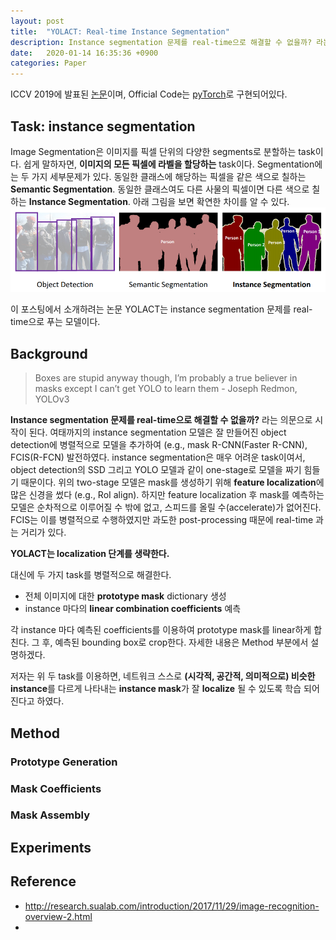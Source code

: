 ```yaml
---
layout: post
title:  "YOLACT: Real-time Instance Segmentation"
description: Instance segmentation 문제를 real-time으로 해결할 수 없을까? 라는 의문으로 시작이 된다. 여태까지의 instance segmentation 모델은 잘 만들어진 object detection에 병렬적으로 모델을 추가하여 (e.g., mask R-CNN(Faster R-CNN), FCIS(R-FCN) 발전하였다. 하지만,
date:   2020-01-14 16:35:36 +0900
categories: Paper
---
```

ICCV 2019에 발표된 [논문](https://arxiv.org/pdf/1904.02689.pdf)이며, Official Code는 [pyTorch](https://github.com/dbolya/yolact)로 구현되어있다.

## Task: instance segmentation
Image Segmentation은 이미지를 픽셀 단위의 다양한 segments로 분할하는 task이다. 쉽게 말하자면, **이미지의 모든 픽셀에 라벨을 할당하는** task이다. 
Segmentation에는 두 가지 세부문제가 있다. 동일한 클래스에 해당하는 픽셀을 같은 색으로 칠하는 **Semantic Segmentation**. 동일한 클래스여도 다른 사물의 픽셀이면 다른 색으로 칠하는 **Instance Segmentation**. 아래 그림을 보면 확연한 차이를 알 수 있다.
![segmentation 차이](https://raw.githubusercontent.com/byeongjokim/byeongjokim.github.io/master/assets/images/segmentation.png)

이 포스팅에서 소개하려는 논문 YOLACT는 instance segmentation 문제를 real-time으로 푸는 모델이다.

## Background
> Boxes are stupid anyway though, I’m probably a true believer in masks except I can’t get YOLO to learn them - Joseph Redmon, YOLOv3

**Instance segmentation 문제를 real-time으로 해결할 수 없을까?** 라는 의문으로 시작이 된다. 여태까지의 instance segmentation 모델은 잘 만들어진 object detection에 병렬적으로 모델을 추가하여 (e.g., mask R-CNN(Faster R-CNN), FCIS(R-FCN) 발전하였다. instance segmentation은 매우 어려운 task이여서, object detection의 SSD 그리고 YOLO 모델과 같이 one-stage로 모델을 짜기 힘들기 때문이다. 위의 two-stage 모델은 mask를 생성하기 위해 **feature localization**에 많은 신경을 썼다 (e.g., RoI align). 하지만 feature localization 후 mask를 예측하는 모델은 순차적으로 이루어질 수 밖에 없고, 스피드를 올릴 수(accelerate)가 없어진다. FCIS는 이를 병렬적으로 수행하였지만 과도한 post-processing 때문에 real-time 과는 거리가 있다.

**YOLACT는 localization 단계를 생략한다.**

대신에 두 가지 task를 병렬적으로 해결한다.
- 전체 이미지에 대한 **prototype mask** dictionary 생성
- instance 마다의 **linear combination coefficients** 예측

각 instance 마다 예측된 coefficients를 이용하여 prototype mask를 linear하게 합친다. 그 후, 예측된 bounding box로 crop한다. 자세한 내용은 Method 부분에서 설명하겠다.

저자는 위 두 task를 이용하면, 네트워크 스스로 **(시각적, 공간적, 의미적으로) 비슷한 instance**를 다르게 나타내는 **instance mask**가 잘 **localize** 될 수 있도록 학습 되어진다고 하였다. 

## Method
### Prototype Generation
### Mask Coefficients
### Mask Assembly

## Experiments

## Reference
- http://research.sualab.com/introduction/2017/11/29/image-recognition-overview-2.html
- 